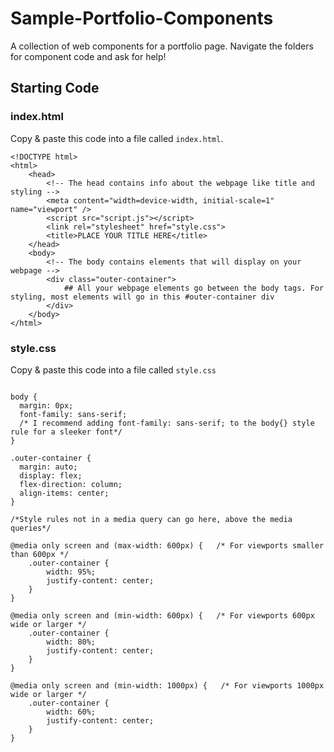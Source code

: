 # Sample-Portfolio-Components
A collection of web components for a portfolio page. Navigate the folders for component code and ask for help!

## Starting Code
### index.html
Copy & paste this code into a file called `index.html`.
```
<!DOCTYPE html>
<html>
    <head>
        <!-- The head contains info about the webpage like title and styling -->
        <meta content="width=device-width, initial-scale=1" name="viewport" />
        <script src="script.js"></script>
        <link rel="stylesheet" href="style.css">
        <title>PLACE YOUR TITLE HERE</title>
    </head>
    <body>
        <!-- The body contains elements that will display on your webpage -->
        <div class="outer-container">
            ## All your webpage elements go between the body tags. For styling, most elements will go in this #outer-container div
        </div>
    </body>
</html>
```
### style.css
Copy & paste this code into a file called `style.css`
```

body {
  margin: 0px;
  font-family: sans-serif;
  /* I recommend adding font-family: sans-serif; to the body{} style rule for a sleeker font*/
}

.outer-container {
  margin: auto;
  display: flex;
  flex-direction: column;
  align-items: center;
} 

/*Style rules not in a media query can go here, above the media queries*/

@media only screen and (max-width: 600px) {   /* For viewports smaller than 600px */
    .outer-container {
        width: 95%;
        justify-content: center;
    }
}

@media only screen and (min-width: 600px) {   /* For viewports 600px wide or larger */
    .outer-container {
        width: 80%;
        justify-content: center;
    }
}

@media only screen and (min-width: 1000px) {   /* For viewports 1000px wide or larger */
    .outer-container {
        width: 60%;
        justify-content: center;
    }
}
```
